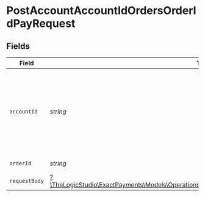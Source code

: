 # PostAccountAccountIdOrdersOrderIdPayRequest


## Fields

| Field                                                                                                                                                                          | Type                                                                                                                                                                           | Required                                                                                                                                                                       | Description                                                                                                                                                                    |
| ------------------------------------------------------------------------------------------------------------------------------------------------------------------------------ | ------------------------------------------------------------------------------------------------------------------------------------------------------------------------------ | ------------------------------------------------------------------------------------------------------------------------------------------------------------------------------ | ------------------------------------------------------------------------------------------------------------------------------------------------------------------------------ |
| `accountId`                                                                                                                                                                    | *string*                                                                                                                                                                       | :heavy_check_mark:                                                                                                                                                             | The Account identifier. Represents the Merchant that this operation is going to be executed for.                                                                               |
| `orderId`                                                                                                                                                                      | *string*                                                                                                                                                                       | :heavy_check_mark:                                                                                                                                                             | The Order identifier.                                                                                                                                                          |
| `requestBody`                                                                                                                                                                  | [?\TheLogicStudio\ExactPayments\Models\Operations\PostAccountAccountIdOrdersOrderIdPayRequestBody](../../Models/Operations/PostAccountAccountIdOrdersOrderIdPayRequestBody.md) | :heavy_minus_sign:                                                                                                                                                             | N/A                                                                                                                                                                            |